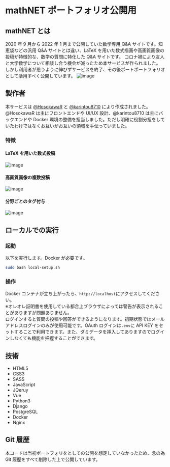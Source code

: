 # mathNET ポートフォリオ公開用

## mathNET とは

2020 年 9 月から 2022 年 1 月まで公開していた数学専用 Q&A サイトです。知恵袋などの汎用 Q&A サイトとは違い、LaTeX を用いた数式描画や高画質画像の投稿が特徴的な、数学の質問に特化した Q&A サイトです。 コロナ禍により友人と大学数学について相談し合う機会が減ったため本サービスが作られました。  
しかし利用者が思うように伸びずサービスを終了、その後ポートポートフォリオとして活用すべく公開しています。
![image](https://user-images.githubusercontent.com/45098934/150676517-9f2ece0d-acad-4e1c-8332-9d07bc9b3a9a.png)

## 製作者

本サービスは [@HosokawaR](https://github.com/hosokawaR) と [@karintou8710](https://github.com/karintou8710) により作成されました。@HosokawaR は主にフロントエンドや UI/UX 設計、@karintou8710 は主にバックエンドや Docker 環境の整備を担当しました。ただし明確に役割分担をしていたわけではなくお互いがお互いの領域を手伝っていました。

### 特徴

#### LaTeX を用いた数式投稿

![image](https://user-images.githubusercontent.com/45098934/150676522-4e1e50a7-df98-4ed9-b2d4-2fdae4d06398.png)

#### 高画質画像の複数投稿

![image](https://user-images.githubusercontent.com/45098934/150676529-2347d75b-abc9-4965-9286-2d3629426cb6.png)

#### 分野ごとのタグ付与

![image](https://user-images.githubusercontent.com/45098934/150676573-759d7832-93a9-47ba-ac13-4feb0c4b58ad.png)

## ローカルでの実行

### 起動

以下を実行します。Docker が必要です。

```bash
sudo bash local-setup.sh
```

### 操作

Docker コンテナが立ち上がったら、`http://localhost`にアクセスしてください。  
※オレオレ証明書を使用している都合上ブラウザによっては警告が表示されることがありますが問題ありません。  
ログインすると質問の投稿や回答ができるようになります。初期状態ではメールアドレスログインのみが使用可能です。OAuth ログインは`.env`に API KEY をセットすることで利用できます。また、ダミデータを挿入してありますのでログインしなくても機能を把握することができます。

## 技術

- HTML5
- CSS3
- SASS
- JavaScript
- JQeruy
- Vue
- Python3
- Django
- PostgreSQL
- Docker
- Nginx

## Git 履歴

本コードは当初ポートフォリをとしての公開を想定していなかったため、念の為 Git 履歴をすべて削除した上で公開しています。
